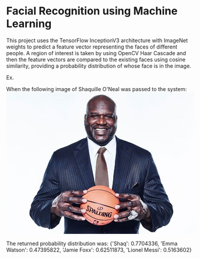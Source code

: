 # Facial Recognition using Machine Learning

This project uses the TensorFlow InceptionV3 architecture with ImageNet weights to predict a feature vector representing the faces of different people. A region of interest is taken by using OpenCV Haar Cascade and then the feature vectors are compared to the existing faces using cosine similarity, providing a probability distribution of whose face is in the image.

Ex.

When the following image of Shaquille O'Neal was passed to the system:
![alt-text](https://github.com/aswinvisva/facial_recognition/blob/master/images/shaq_test.jpg)

The returned probability distribution was:
{'Shaq': 0.7704336, 'Emma Watson': 0.47395822, 'Jamie Foxx': 0.62511873, 'Lionel Messi': 0.5163602}

